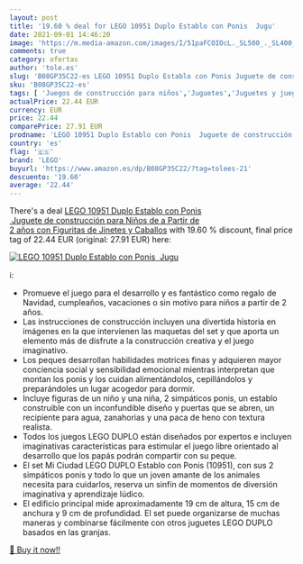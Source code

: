 ```yaml
---
layout: post
title: '19.60 % deal for LEGO 10951 Duplo Establo con Ponis  Jugu'
date: 2021-09-01 14:46:20
image: 'https://m.media-amazon.com/images/I/51paFCOIOcL._SL500_._SL400_.jpg'
comments: true
category: ofertas
author: 'tole.es'
slug: 'B08GP35C22-es LEGO 10951 Duplo Establo con Ponis Juguete de construcción...'
sku: 'B08GP35C22-es'
tags: [ 'Juegos de construcción para niños','Juguetes','Juguetes y juegos','lego', ]
actualPrice: 22.44 EUR
currency: EUR
price: 22.44
comparePrice: 27.91 EUR
prodname: 'LEGO 10951 Duplo Establo con Ponis  Juguete de construcción para Niños de a Partir de 2 años con Figuritas de Jinetes y Caballos'
country: 'es'
flag: '🇪🇸'
brand: 'LEGO'
buyurl: 'https://www.amazon.es/dp/B08GP35C22/?tag=tolees-21'
descuento: '19.60'
average: '22.44'
---
```


There's a deal [LEGO 10951 Duplo Establo con Ponis  Juguete de construcción para Niños de a Partir de 2 años con Figuritas de Jinetes y Caballos](https://www.amazon.es/dp/B08GP35C22/?tag=tolees-21)  with  19.60 % discount, final price tag of  22.44 EUR (original: 27.91 EUR) here:

[![LEGO 10951 Duplo Establo con Ponis  Jugu](https://m.media-amazon.com/images/I/51paFCOIOcL._SL500_._SL400_.jpg)](https://www.amazon.es/dp/B08GP35C22/?tag=tolees-21)

ℹ️:

- Promueve el juego para el desarrollo y es fantástico como regalo de Navidad, cumpleaños, vacaciones o sin motivo para niños a partir de 2 años.
- Las instrucciones de construcción incluyen una divertida historia en imágenes en la que intervienen las maquetas del set y que aporta un elemento más de disfrute a la construcción creativa y el juego imaginativo.
- Los peques desarrollan habilidades motrices finas y adquieren mayor conciencia social y sensibilidad emocional mientras interpretan que montan los ponis y los cuidan alimentándolos, cepillándolos y preparándoles un lugar acogedor para dormir.
- Incluye figuras de un niño y una niña, 2 simpáticos ponis, un establo construible con un inconfundible diseño y puertas que se abren, un recipiente para agua, zanahorias y una paca de heno con textura realista.
- Todos los juegos LEGO DUPLO están diseñados por expertos e incluyen imaginativas características para estimular el juego libre orientado al desarrollo que los papás podrán compartir con su peque.
- El set Mi Ciudad LEGO DUPLO Establo con Ponis (10951), con sus 2 simpáticos ponis y todo lo que un joven amante de los animales necesita para cuidarlos, reserva un sinfín de momentos de diversión imaginativa y aprendizaje lúdico.
- El edificio principal mide aproximadamente 19 cm de altura, 15 cm de anchura y 9 cm de profundidad. El set puede organizarse de muchas maneras y combinarse fácilmente con otros juguetes LEGO DUPLO basados en las granjas.

[🛒 Buy it now!!](https://www.amazon.es/dp/B08GP35C22/?tag=tolees-21)

